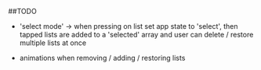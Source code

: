 ##TODO
* 'select mode' -> when pressing on list set app state to 'select',
then tapped lists are added to a 'selected' array
and user can delete / restore multiple lists at once

* animations when removing / adding / restoring lists
